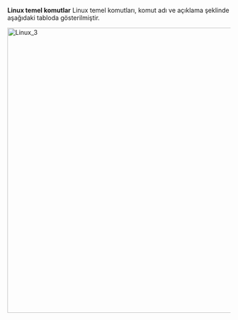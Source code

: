 **Linux temel komutlar**
Linux temel komutları, komut adı ve açıklama şeklinde aşağıdaki tabloda gösterilmiştir.

<img width="643" alt="Linux_3" src="https://github.com/user-attachments/assets/298260d5-88c7-4a30-804e-84060bdab5ba">
